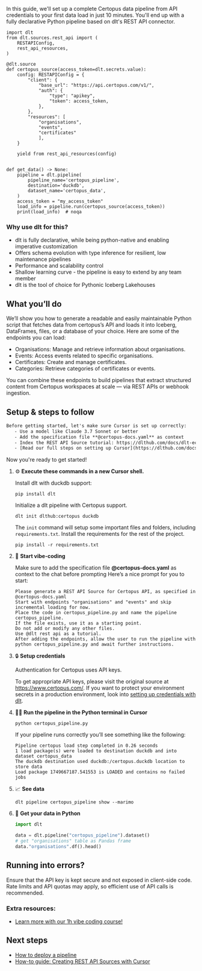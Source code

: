In this guide, we'll set up a complete Certopus data pipeline from API credentials to your first data load in just 10 minutes. You'll end up with a fully declarative Python pipeline based on dlt's REST API connector.

```python-outcome
import dlt
from dlt.sources.rest_api import (
    RESTAPIConfig,
    rest_api_resources,
)

@dlt.source
def certopus_source(access_token=dlt.secrets.value):
    config: RESTAPIConfig = {
        "client": {
            "base_url": "https://api.certopus.com/v1/",
            "auth": {
                "type": "apikey",
                "token": access_token,
            },
        },
        "resources": [
            "organisations",
            "events",
            "certificates"
            ],
    }

    yield from rest_api_resources(config)


def get_data() -> None:
    pipeline = dlt.pipeline(
        pipeline_name='certopus_pipeline',
        destination='duckdb',
        dataset_name='certopus_data', 
    )
    access_token = "my_access_token"
    load_info = pipeline.run(certopus_source(access_token))
    print(load_info)  # noqa
```

### Why use dlt for this?

- dlt is fully declarative, while being python-native and enabling imperative customization
- Offers schema evolution with type inference for resilient, low maintenance pipelines
- Performance and scalability control
- Shallow learning curve - the pipeline is easy to extend by any team member
- dlt is the tool of choice for Pythonic Iceberg Lakehouses

## What you’ll do

We’ll show you how to generate a readable and easily maintainable Python script that fetches data from certopus’s API and loads it into Iceberg, DataFrames, files, or a database of your choice. Here are some of the endpoints you can load:

- Organisations: Manage and retrieve information about organisations.
- Events: Access events related to specific organisations.
- Certificates: Create and manage certificates.
- Categories: Retrieve categories of certificates or events.

You can combine these endpoints to build pipelines that extract structured content from Certopus workspaces at scale — via REST APIs or webhook ingestion.

## Setup & steps to follow

```default
Before getting started, let's make sure Cursor is set up correctly:
   - Use a model like Claude 3.7 Sonnet or better
   - Add the specification file **@certopus-docs.yaml** as context
   - Index the REST API Source tutorial: https://dlthub.com/docs/dlt-ecosystem/verified-sources/rest_api/ and add it to context as **@dlt rest api**
   - [Read our full steps on setting up Cursor](https://dlthub.com/docs/dlt-ecosystem/llm-tooling/cursor-restapi#23-configuring-cursor-with-documentation)
```

Now you're ready to get started! 

1. ⚙️ **Execute these commands in a new Cursor shell.**
    
    Install dlt with duckdb support:
    ```shell
    pip install dlt
    ```

    Initialize a dlt pipeline with Certopus support.
    ```shell
    dlt init dlthub:certopus duckdb
    ```

    The `init` command will setup some important files and folders, including `requirements.txt`. Install the requirements for the rest of the project.
    ```shell
    pip install -r requirements.txt
    ```
    
2. 🤠 **Start vibe-coding**
    
    Make sure to add the specification file **@certopus-docs.yaml** as context to the chat before prompting
    Here’s a nice prompt for you to start: 
    
    ```prompt
    Please generate a REST API Source for Certopus API, as specified in @certopus-docs.yaml 
    Start with endpoints "organisations" and "events" and skip incremental loading for now. 
    Place the code in certopus_pipeline.py and name the pipeline certopus_pipeline. 
    If the file exists, use it as a starting point. 
    Do not add or modify any other files. 
    Use @dlt rest api as a tutorial. 
    After adding the endpoints, allow the user to run the pipeline with python certopus_pipeline.py and await further instructions.
    ```

    
3. 🔒 **Setup credentials** 
    
    Authentication for Certopus uses API keys.
    
    To get appropriate API keys, please visit the original source at https://www.certopus.com/.
    If you want to protect your environment secrets in a production environment, look into [setting up credentials with dlt](https://dlthub.com/docs/walkthroughs/add_credentials).
    
4. 🏃‍♀️ **Run the pipeline in the Python terminal in Cursor**
    
    ```shell
    python certopus_pipeline.py
    ```
    
    If your pipeline runs correctly you’ll see something like the following:
    
    ```shell
    Pipeline certopus load step completed in 0.26 seconds
    1 load package(s) were loaded to destination duckdb and into dataset certopus_data
    The duckdb destination used duckdb:/certopus.duckdb location to store data
    Load package 1749667187.541553 is LOADED and contains no failed jobs
    ```
    
5. 📈 **See data**
    
    ```shell
    dlt pipeline certopus_pipeline show --marimo
    ```
    
6. 🐍 **Get your data in Python**
    
    ```python
    import dlt

   data = dlt.pipeline("certopus_pipeline").dataset()
   # get "organisations" table as Pandas frame
   data."organisations".df().head()
    ```

## Running into errors?

Ensure that the API key is kept secure and not exposed in client-side code. Rate limits and API quotas may apply, so efficient use of API calls is recommended.

### Extra resources:

- [Learn more with our 1h vibe coding course!](https://www.youtube.com/watch?v=GGid70rnJuM)

## Next steps

- [How to deploy a pipeline](https://dlthub.com/docs/walkthroughs/deploy-a-pipeline)
- [How-to guide: Creating REST API Sources with Cursor](https://dlthub.com/docs/dlt-ecosystem/llm-tooling/cursor-restapi)